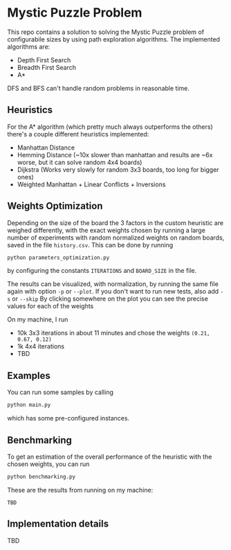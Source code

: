 # Mystic Puzzle Problem
This repo contains a solution to solving the Mystic Puzzle problem of configurabile sizes by using path exploration algorithms.
The implemented algorithms are:
- Depth First Search
- Breadth First Search 
- A*

DFS and BFS can't handle random problems in reasonable time. 

## Heuristics
For the A* algorithm (which pretty much always outperforms the others) there's a couple different heuristics implemented:
- Manhattan Distance
- Hemming Distance (~10x slower than manhattan and results are ~6x worse, but it can solve random 4x4 boards)
- Dijkstra (Works very slowly for random 3x3 boards, too long for bigger ones)
- Weighted Manhattan + Linear Conflicts + Inversions

## Weights Optimization
Depending on the size of the board the 3 factors in the custom heuristic are weighed differently, with the exact weights chosen by running a large number of experiments with random normalized weights on random boards, saved in the file `history.csv`. 
This can be done by running
```sh
python parameters_optimization.py
```
by configuring the constants `ITERATIONS` and `BOARD_SIZE` in the file.

The results can be visualized, with normalization, by running the same file again with option `-p` or `--plot`. If you don't want to run new tests, also add `-s` or `--skip`
By clicking somewhere on the plot you can see the precise values for each of the weights

On my machine, I run 
- 10k 3x3 iterations in about 11 minutes and chose the weights `(0.21, 0.67, 0.12)`
- 1k 4x4 iterations
- TBD

## Examples
You can run some samples by calling
```sh
python main.py
```
which has some pre-configured instances.

## Benchmarking
To get an estimation of the overall performance of the heuristic with the chosen weights, you can run 
```sh
python benchmarking.py
```
These are the results from running on my machine:
```
TBD 
```

## Implementation details
TBD